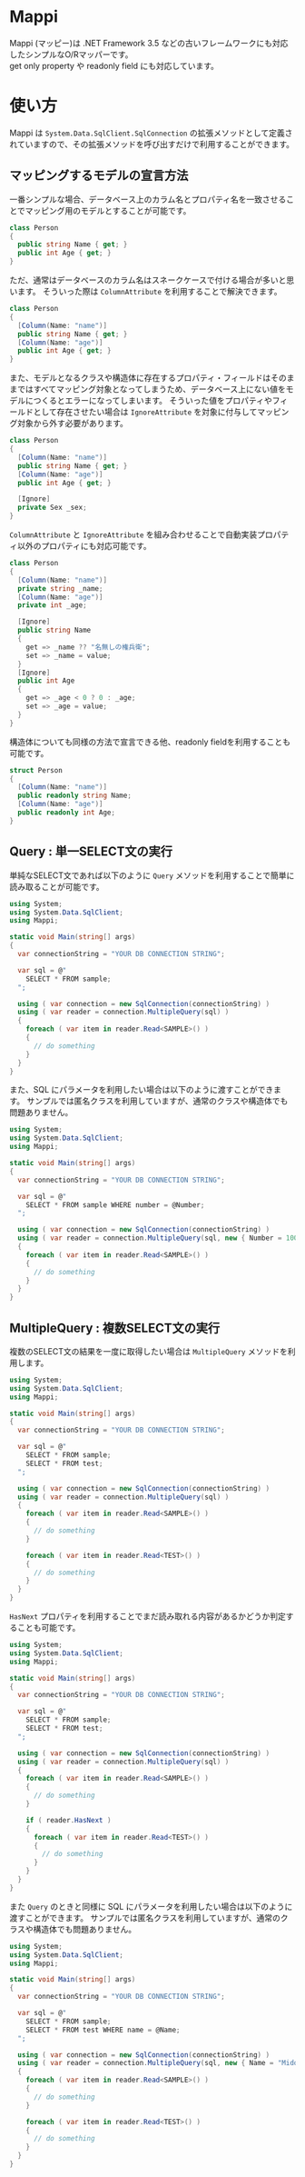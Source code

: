 # Mappi
Mappi (マッピー)は .NET Framework 3.5 などの古いフレームワークにも対応したシンプルなO/Rマッパーです。  
get only property や readonly field にも対応しています。

# 使い方
Mappi は `System.Data.SqlClient.SqlConnection` の拡張メソッドとして定義されていますので、その拡張メソッドを呼び出すだけで利用することができます。

## マッピングするモデルの宣言方法

一番シンプルな場合、データベース上のカラム名とプロパティ名を一致させることでマッピング用のモデルとすることが可能です。

```cs
class Person
{
  public string Name { get; }
  public int Age { get; }
}
```

ただ、通常はデータベースのカラム名はスネークケースで付ける場合が多いと思います。
そういった際は `ColumnAttribute` を利用することで解決できます。

```cs
class Person
{
  [Column(Name: "name")]
  public string Name { get; }
  [Column(Name: "age")]
  public int Age { get; }
}
```

また、モデルとなるクラスや構造体に存在するプロパティ・フィールドはそのままではすべてマッピング対象となってしまうため、データベース上にない値をモデルにつくるとエラーになってしまいます。
そういった値をプロパティやフィールドとして存在させたい場合は `IgnoreAttribute` を対象に付与してマッピング対象から外す必要があります。

```cs
class Person
{
  [Column(Name: "name")]
  public string Name { get; }
  [Column(Name: "age")]
  public int Age { get; }

  [Ignore]
  private Sex _sex;
}
```

`ColumnAttribute` と `IgnoreAttribute` を組み合わせることで自動実装プロパティ以外のプロパティにも対応可能です。

```cs
class Person
{
  [Column(Name: "name")]
  private string _name;
  [Column(Name: "age")]
  private int _age;

  [Ignore]
  public string Name 
  { 
    get => _name ?? "名無しの権兵衛"; 
    set => _name = value;
  }
  [Ignore]
  public int Age
  { 
    get => _age < 0 ? 0 : _age; 
    set => _age = value;
  }
}
```

構造体についても同様の方法で宣言できる他、readonly fieldを利用することも可能です。

```cs
struct Person
{
  [Column(Name: "name")]
  public readonly string Name;
  [Column(Name: "age")]
  public readonly int Age;
}
```

## Query : 単一SELECT文の実行

単純なSELECT文であれば以下のように `Query` メソッドを利用することで簡単に読み取ることが可能です。

```cs
using System;
using System.Data.SqlClient;
using Mappi;

static void Main(string[] args)
{
  var connectionString = "YOUR DB CONNECTION STRING";

  var sql = @"
    SELECT * FROM sample;
  ";

  using ( var connection = new SqlConnection(connectionString) )
  using ( var reader = connection.MultipleQuery(sql) )
  {
    foreach ( var item in reader.Read<SAMPLE>() )
    {
      // do something
    }
  }
}
```

また、SQL にパラメータを利用したい場合は以下のように渡すことができます。
サンプルでは匿名クラスを利用していますが、通常のクラスや構造体でも問題ありません。

```cs
using System;
using System.Data.SqlClient;
using Mappi;

static void Main(string[] args)
{
  var connectionString = "YOUR DB CONNECTION STRING";

  var sql = @"
    SELECT * FROM sample WHERE number = @Number;
  ";

  using ( var connection = new SqlConnection(connectionString) )
  using ( var reader = connection.MultipleQuery(sql, new { Number = 100 }) )
  {
    foreach ( var item in reader.Read<SAMPLE>() )
    {
      // do something
    }
  }
}
```

## MultipleQuery : 複数SELECT文の実行

複数のSELECT文の結果を一度に取得したい場合は `MultipleQuery` メソッドを利用します。

```cs
using System;
using System.Data.SqlClient;
using Mappi;

static void Main(string[] args)
{
  var connectionString = "YOUR DB CONNECTION STRING";

  var sql = @"
    SELECT * FROM sample;
    SELECT * FROM test;
  ";

  using ( var connection = new SqlConnection(connectionString) )
  using ( var reader = connection.MultipleQuery(sql) )
  {
    foreach ( var item in reader.Read<SAMPLE>() )
    {
      // do something
    }

    foreach ( var item in reader.Read<TEST>() )
    {
      // do something
    }
  }
}
```

`HasNext` プロパティを利用することでまだ読み取れる内容があるかどうか判定することも可能です。

```cs
using System;
using System.Data.SqlClient;
using Mappi;

static void Main(string[] args)
{
  var connectionString = "YOUR DB CONNECTION STRING";

  var sql = @"
    SELECT * FROM sample;
    SELECT * FROM test;
  ";

  using ( var connection = new SqlConnection(connectionString) )
  using ( var reader = connection.MultipleQuery(sql) )
  {
    foreach ( var item in reader.Read<SAMPLE>() )
    {
      // do something
    }

    if ( reader.HasNext )
    {
      foreach ( var item in reader.Read<TEST>() )
      {
        // do something
      }
    }
  }
}
```

また `Query` のときと同様に SQL にパラメータを利用したい場合は以下のように渡すことができます。
サンプルでは匿名クラスを利用していますが、通常のクラスや構造体でも問題ありません。

```cs
using System;
using System.Data.SqlClient;
using Mappi;

static void Main(string[] args)
{
  var connectionString = "YOUR DB CONNECTION STRING";

  var sql = @"
    SELECT * FROM sample;
    SELECT * FROM test WHERE name = @Name;
  ";

  using ( var connection = new SqlConnection(connectionString) )
  using ( var reader = connection.MultipleQuery(sql, new { Name = "Midoliy" }) )
  {
    foreach ( var item in reader.Read<SAMPLE>() )
    {
      // do something
    }

    foreach ( var item in reader.Read<TEST>() )
    {
      // do something
    }
  }
}
```